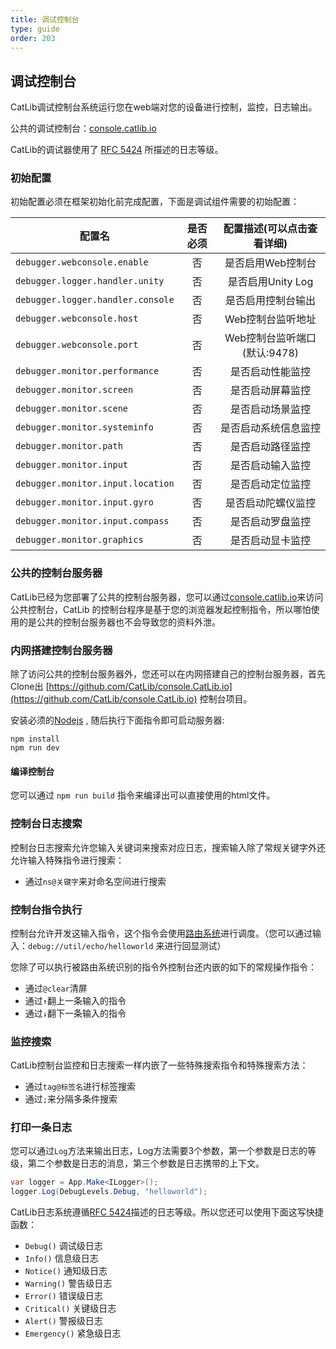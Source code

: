 ```yaml
---
title: 调试控制台
type: guide
order: 203
---
```


## 调试控制台

CatLib调试控制台系统运行您在web端对您的设备进行控制，监控，日志输出。

公共的调试控制台：[console.catlib.io](http://console.catlib.io)

CatLib的调试器使用了 [RFC 5424](https://www.ietf.org/rfc/rfc5424.txt) 所描述的日志等级。

### 初始配置

初始配置必须在框架初始化前完成配置，下面是调试组件需要的初始配置：

| 配置名                            | 是否必须 | 配置描述(可以点击查看详细)                 |
| -------------------------------- |:------:|:--------------------------------------:|
| `debugger.webconsole.enable`     | 否      | 是否启用Web控制台  |
| `debugger.logger.handler.unity`  | 否      | 是否启用Unity Log  |
| `debugger.logger.handler.console`| 否      | 是否启用控制台输出  |
| `debugger.webconsole.host`       | 否      | Web控制台监听地址  |
| `debugger.webconsole.port`       | 否      | Web控制台监听端口(默认:9478)  |
| `debugger.monitor.performance`   | 否      | 是否启动性能监控  |
| `debugger.monitor.screen`        | 否      | 是否启动屏幕监控  |
| `debugger.monitor.scene`         | 否      | 是否启动场景监控  |
| `debugger.monitor.systeminfo`    | 否      | 是否启动系统信息监控  |
| `debugger.monitor.path`          | 否      | 是否启动路径监控  |
| `debugger.monitor.input`         | 否      | 是否启动输入监控  |
| `debugger.monitor.input.location`| 否      | 是否启动定位监控  |
| `debugger.monitor.input.gyro`    | 否      | 是否启动陀螺仪监控  |
| `debugger.monitor.input.compass` | 否      | 是否启动罗盘监控  |
| `debugger.monitor.graphics`      | 否      | 是否启动显卡监控  |

### 公共的控制台服务器

CatLib已经为您部署了公共的控制台服务器，您可以通过[console.catlib.io](http://console.catlib.io)来访问公共控制台，CatLib 的控制台程序是基于您的浏览器发起控制指令，所以哪怕使用的是公共的控制台服务器也不会导致您的资料外泄。

### 内网搭建控制台服务器

除了访问公共的控制台服务器外，您还可以在内网搭建自己的控制台服务器，首先Clone出 [https://github.com/CatLib/console.CatLib.io](https://github.com/CatLib/console.CatLib.io) 控制台项目。

安装必须的[Nodejs](http://nodejs.cn/) , 随后执行下面指令即可启动服务器:

``` shell
npm install
npm run dev
```

#### **编译控制台**

您可以通过 `npm run build` 指令来编译出可以直接使用的html文件。

### 控制台日志搜索

控制台日志搜索允许您输入关键词来搜索对应日志，搜索输入除了常规关键字外还允许输入特殊指令进行搜索：

- 通过`ns@关键字`来对命名空间进行搜索

### 控制台指令执行

控制台允许开发这输入指令，这个指令会使用[路由系统](routing.md)进行调度。（您可以通过输入：`debug://util/echo/helloworld` 来进行回显测试）

您除了可以执行被路由系统识别的指令外控制台还内嵌的如下的常规操作指令：

- 通过`@clear`清屏
- 通过`↑`翻上一条输入的指令
- 通过`↓`翻下一条输入的指令

### 监控搜索

CatLib控制台监控和日志搜索一样内嵌了一些特殊搜索指令和特殊搜索方法：

- 通过`tag@标签名`进行标签搜索
- 通过`;`来分隔多条件搜索

### 打印一条日志

您可以通过`Log`方法来输出日志，Log方法需要3个参数，第一个参数是日志的等级，第二个参数是日志的消息，第三个参数是日志携带的上下文。

``` csharp
var logger = App.Make<ILogger>();
logger.Log(DebugLevels.Debug, "helloworld");
```

CatLib日志系统遵循[RFC 5424](https://www.ietf.org/rfc/rfc5424.txt)描述的日志等级。所以您还可以使用下面这写快捷函数：

- `Debug()` 调试级日志
- `Info()` 信息级日志
- `Notice()` 通知级日志
- `Warning()` 警告级日志
- `Error()` 错误级日志
- `Critical()` 关键级日志
- `Alert()` 警报级日志
- `Emergency()` 紧急级日志
